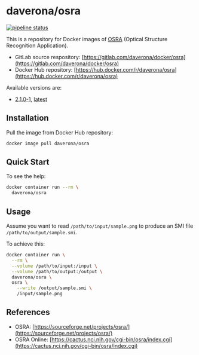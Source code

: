 # daverona/osra

[![pipeline status](https://gitlab.com/daverona/docker/osra/badges/master/pipeline.svg)](https://gitlab.com/daverona/docker/osra/commits/master)

This is a repository for Docker images of [OSRA](https://sourceforge.net/projects/osra/) (Optical Structure Recognition Application).

* GitLab source respository: [https://gitlab.com/daverona/docker/osra](https://gitlab.com/daverona/docker/osra)
* Docker Hub repository: [https://hub.docker.com/r/daverona/osra](https://hub.docker.com/r/daverona/osra)

Available versions are:

* [2.1.0-1](https://gitlab.com/daverona/docker/osra/-/blob/2.1.0-1/Dockerfile), [latest](https://gitlab.com/daverona/docker/osra/-/blob/latest/Dockerfile)

## Installation

Pull the image from Docker Hub repository:

```bash
docker image pull daverona/osra
```

## Quick Start

To see the help:

```bash
docker container run --rm \
  daverona/osra
```

## Usage

Assume you want to read `/path/to/input/sample.png`
to produce an SMI file `/path/to/output/sample.smi`.

To achieve this:

```bash
docker container run \
  --rm \
  --volume /path/to/input:/input \
  --volume /path/to/output:/output \
  daverona/osra \
  osra \
    --write /output/sample.smi \
    /input/sample.png 
```

## References

* OSRA: [https://sourceforge.net/projects/osra/](https://sourceforge.net/projects/osra/)
* OSRA Online: [https://cactus.nci.nih.gov/cgi-bin/osra/index.cgi](https://cactus.nci.nih.gov/cgi-bin/osra/index.cgi)
